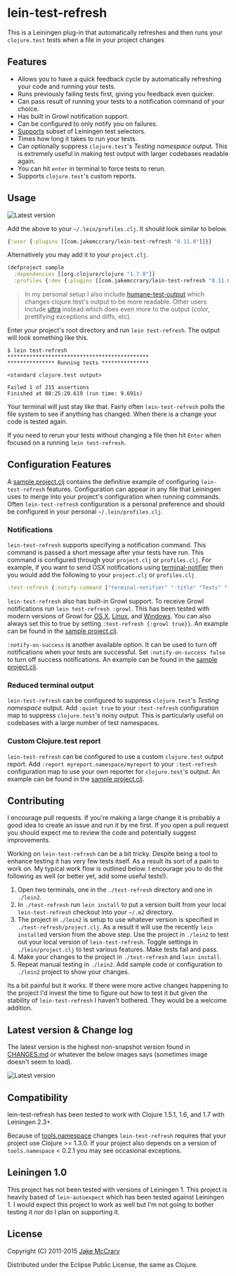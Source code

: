 # lein-test-refresh

This is a Leiningen plug-in that automatically refreshes and then runs
your `clojure.test` tests when a file in your project changes

## Features

- Allows you to have a quick feedback cycle by automatically
  refreshing your code and running your tests.
- Runs previously failing tests first, giving you feedback even quicker.
- Can pass result of running your tests to a notification command of your
  choice.
- Has built in Growl notification support.
- Can be configured to only notify you on failures.
- [Supports](https://github.com/jakemcc/lein-test-refresh/blob/master/CHANGES.md#040) subset of Leiningen test selectors.
- Times how long it takes to run your tests.
- Can optionally suppress `clojure.test`'s _Testing namespace_ output.
  This is extremely useful in making test output with larger codebases readable again.
- You can hit `enter` in terminal to force tests to rerun.
- Supports `clojure.test`'s custom reports.

## Usage

![Latest version](https://clojars.org/com.jakemccrary/lein-test-refresh/latest-version.svg)

Add the above to your `~/.lein/profiles.clj`. It should look similar to below.

```clojure
{:user {:plugins [[com.jakemccrary/lein-test-refresh "0.11.0"]]}}
```

Alternatively you may add it to your `project.clj`.

```clojure
(defproject sample
  :dependencies [[org.clojure/clojure "1.7.0"]]
  :profiles {:dev {:plugins [[com.jakemccrary/lein-test-refresh "0.11.0"]]}})
```

> In my personal setup I also include
> [humane-test-output](https://github.com/pjstadig/humane-test-output)
> which changes clojure.test's output to be more readable. Other users
> include [ultra](https://github.com/venantius/ultra) instead which
> does even more to the output (color, prettifying exceptions and
> diffs, etc).

Enter your project's root directory and run `lein test-refresh`. The
output will look something like this.

    $ lein test-refresh
    *********************************************
    *************** Running tests ***************

    <standard clojure.test output>
    
    Failed 1 of 215 assertions
    Finished at 08:25:20.619 (run time: 9.691s)
    
Your terminal will just stay like that. Fairly often `lein-test-refresh`
polls the file system to see if anything has changed. When there is a
change your code is tested again.

If you need to rerun your tests without changing a file then hit
`Enter` when focused on a running `lein test-refresh`.

## Configuration Features

A [sample.project.clj](sample.project.clj) contains the definitive
example of configuring `lein-test-refresh` features. Configuration can
appear in any file that Leiningen uses to merge into your project's
configuration when running commands. Often `lein-test-refresh`
configuration is a personal preference and should be configured in
your personal `~/.lein/profiles.clj`.

### Notifications

`lein-test-refresh` supports specifying a notification command. This
command is passed a short message after your tests have run. This
command is configured through your `project.clj` or `profiles.clj`.
For example, if you want to send OSX notifications using
[terminal-notifier](https://github.com/alloy/terminal-notifier) then
you would add the following to your `project.clj` or `profiles.clj`

```clojure
:test-refresh {:notify-command ["terminal-notifier" "-title" "Tests" "-message"]} 
```

`lein-test-refresh` also has built-in Growl support. To receive Growl
notifications run `lein test-refresh :growl`. This has been tested
with modern versions of Growl for [OS X](http://growl.info/),
[Linux](http://mattn.github.com/growl-for-linux/), and
[Windows](http://growlforwindows.com/). You can also always set this
to true by setting `:test-refresh {:growl true}}`. An example can be
found in the [sample project.clj](sample.project.clj).

`:notify-on-success` is another available option. It can be used to
turn off notifications when your tests are successful. Set
`:notify-on-success false` to turn off success notifications. An
example can be found in the [sample project.clj](sample.project.clj).

### Reduced terminal output

`lein-test-refresh` can be configured to suppress `clojure.test`'s
_Testing namespace_ output. Add `:quiet true` to your `:test-refresh`
configuration map to suppress `clojure.test`'s noisy output. This is
particularly useful on codebases with a large number of test namespaces.

### Custom Clojure.test report

`lein-test-refresh` can be configured to use a custom `clojure.test`
output report. Add `:report myreport.namespace/myreport` to your `:test-refresh`
configuration map to use your own reporter for `clojure.test`'s  output. An
example can be found in the [sample project.clj](sample.project.clj).

## Contributing

I encourage pull requests. If you're making a large change it is
probably a good idea to create an issue and run it by me first. If you
open a pull request you should expect me to review the code and
potentially suggest improvements.

Working on `lein-test-refresh` can be a bit tricky. Despite being a
tool to enhance testing it has very few tests itself. As a result its
sort of a pain to work on. My typical work flow is outlined below. I
encourage you to do the following as well (or better yet, add some
useful tests!).

1. Open two terminals, one in the `./test-refresh` directory and one
   in `./lein2`.
1. In `./test-refresh` run `lein install` to put a version built from
   your local `lein-test-refresh` checkout into your `~/.m2` directory.
1. The project in `./lein2` is setup to use whatever version is
   specified in `./test-refresh/project.clj`. As a result it will use
   the recently `lein install`ed version from the above step. Use the
   project in `./lein2` to test out your local version of
   `lein-test-refresh`. Toggle settings in `./lein/project.clj` to
   test various features. Make tests fail and pass.
1. Make your changes to the project in `./test-refresh` and `lein
install`.
1. Repeat manual testing in `./lein2`. Add sample code or
   configuration to `./lein2` project to show your changes.

Its a bit painful but it works. If there were more active changes
happening to the project I'd invest the time to figure out how to test
it but given the stability of `lein-test-refresh` I haven't bothered.
They would be a welcome addition.

## Latest version & Change log

The latest version is the highest non-snapshot version found in
[CHANGES.md](CHANGES.md) or whatever the below images says (sometimes
image doesn't seem to load).

![Latest version](https://clojars.org/com.jakemccrary/lein-test-refresh/latest-version.svg)

## Compatibility

lein-test-refresh has been tested to work with Clojure 1.5.1, 1.6, and
1.7 with Leiningen 2.3+.

Because of
[tools.namespace](https://github.com/clojure/tools.namespace) changes
`lein-test-refresh` requires that your project use Clojure >= 1.3.0.
If your project also depends on a version of `tools.namespace` < 0.2.1
you may see occasional exceptions.

## Leiningen 1.0

This project has not been tested with versions of Leiningen 1. This
project is heavily based of `lein-autoexpect` which has been tested
against Leiningen 1. I would expect this project to work as well but
I'm not going to bother testing it nor do I plan on supporting it.

## License

Copyright (C) 2011-2015 [Jake McCrary](http://jakemccrary.com)

Distributed under the Eclipse Public License, the same as Clojure.


